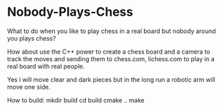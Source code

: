 # Nobody-Plays-Chess
What to do when you like to play chess in a real board but nobody around you plays chess?

How about use the C++ power to create a chess board and a camera to track the moves and sending them to chess.com, lichess.com 
to play in a real board with real people.

Yes i will move clear and dark pieces but in the long run a robotic arm will move one side.

How to build:
 mkdir build
 cd build
 cmake ..
 make
